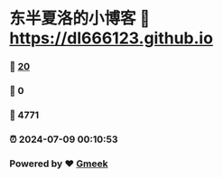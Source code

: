 # 东半夏洛的小博客 :link: https://dl666123.github.io 
### :page_facing_up: [20](https://dl666123.github.io/tag.html) 
### :speech_balloon: 0 
### :hibiscus: 4771 
### :alarm_clock: 2024-07-09 00:10:53 
### Powered by :heart: [Gmeek](https://github.com/Meekdai/Gmeek)
